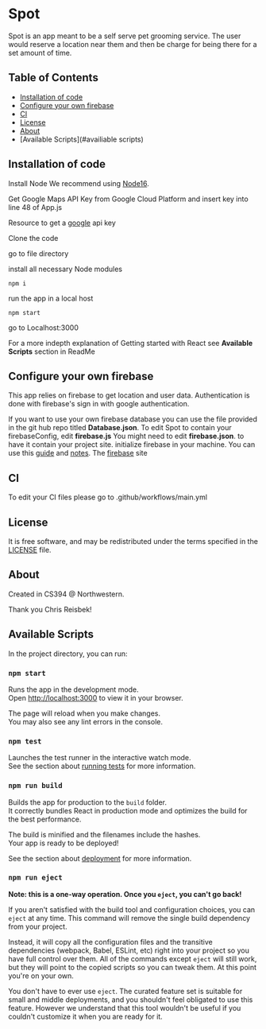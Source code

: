 Spot
===============
Spot is an app meant to be a self serve pet grooming service. 
The user would reserve a location near them and then be charge for being there for a set amount of time.


## Table of Contents

- [Installation of code](#install)
- [Configure your own firebase](#firebase)
- [CI](#CI)
- [License](#license)
- [About](#about)
- [Available Scripts](#availiable scripts)

Installation of code
-------------------------------------

Install Node
We recommend using [Node16].

[Node16]: https://nodejs.org/en/download/current/

Get Google Maps API Key from Google Cloud Platform and insert key into line 48 of App.js

Resource to get a [google] api key

[google]: https://developers.google.com/maps/documentation/javascript/get-api-key


Clone the code

go to file directory

install all necessary Node modules

```
npm i
```

run the app in a local host
```
npm start
```
go to Localhost:3000

For a more indepth explanation of Getting started with React see **Available Scripts** section in ReadMe


Configure your own firebase
-----------------------
This app relies on firebase to get location and user data. Authentication is done with firebase's sign in with google authentication.

If you want to use your own firebase database you can use the file provided in the git hub repo titled **Database.json**.
To edit Spot to contain your firebaseConfig, edit **firebase.js**
You might need to edit **firebase.json**. to have it contain your project site.
initialize firebase in your machine. You can use this [guide] and [notes].
The [firebase] site

[guide]: https://medium.com/swlh/how-to-deploy-a-react-app-with-firebase-hosting-98063c5bf425

[notes]: https://courses.cs.northwestern.edu/394/guides/firebase-notes.php

[firebase]: https://courses.cs.northwestern.edu/394/guides/firebase-notes.php


CI
--
To edit your CI files please go to .github/workflows/main.yml


License
-------

It is free software, and may be redistributed under the terms specified in the [LICENSE] file.

[LICENSE]: /LICENSE

About
-----

Created in CS394 @ Northwestern.

Thank you Chris Reisbek!

## Available Scripts

In the project directory, you can run:

### `npm start`

Runs the app in the development mode.\
Open [http://localhost:3000](http://localhost:3000) to view it in your browser.

The page will reload when you make changes.\
You may also see any lint errors in the console.

### `npm test`

Launches the test runner in the interactive watch mode.\
See the section about [running tests](https://facebook.github.io/create-react-app/docs/running-tests) for more information.

### `npm run build`

Builds the app for production to the `build` folder.\
It correctly bundles React in production mode and optimizes the build for the best performance.

The build is minified and the filenames include the hashes.\
Your app is ready to be deployed!

See the section about [deployment](https://facebook.github.io/create-react-app/docs/deployment) for more information.

### `npm run eject`

**Note: this is a one-way operation. Once you `eject`, you can't go back!**

If you aren't satisfied with the build tool and configuration choices, you can `eject` at any time. This command will remove the single build dependency from your project.

Instead, it will copy all the configuration files and the transitive dependencies (webpack, Babel, ESLint, etc) right into your project so you have full control over them. All of the commands except `eject` will still work, but they will point to the copied scripts so you can tweak them. At this point you're on your own.

You don't have to ever use `eject`. The curated feature set is suitable for small and middle deployments, and you shouldn't feel obligated to use this feature. However we understand that this tool wouldn't be useful if you couldn't customize it when you are ready for it.
